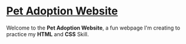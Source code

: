 #  [Pet Adoption Website](https://darkoray.github.io/virtual-pet-cafe/)

Welcome to the **Pet Adoption Website**, a fun webpage I'm creating to practice my **HTML** and **CSS** Skill. 
